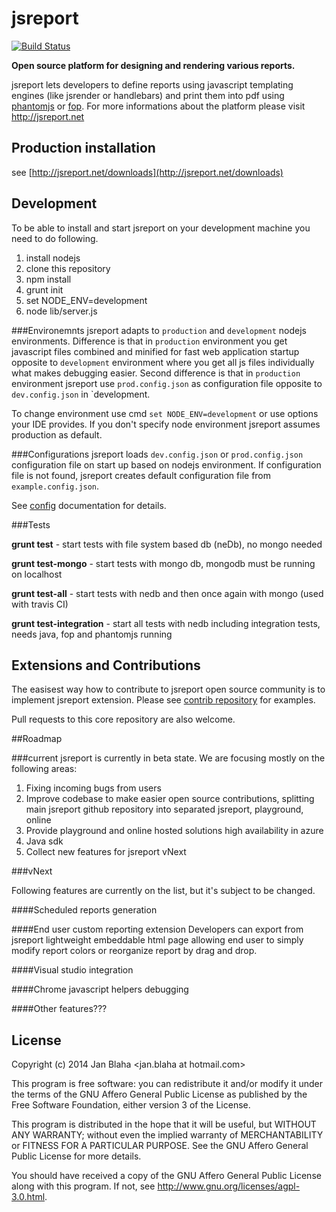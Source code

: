 # jsreport

[![Build Status](https://travis-ci.org/jsreport/jsreport.png?branch=master)](https://travis-ci.org/jsreport/jsreport)

**Open source platform for designing and rendering various reports.**

jsreport lets developers to define reports using  javascript templating engines (like jsrender or handlebars) and print them into pdf using [phantomjs](http://phantomjs.org) or [fop](http://xmlgraphics.apache.org/fop/). For more informations about the platform please visit http://jsreport.net

## Production installation
see [http://jsreport.net/downloads](http://jsreport.net/downloads)

## Development
To be able to install and start jsreport on your development machine you need to do following.

1. install nodejs
2. clone this repository
3. npm install
4. grunt init
5. set NODE_ENV=development
6. node lib/server.js

###Environemnts
jsreport adapts to `production` and `development` nodejs environments. Difference is that in `production` environment you get javascript files combined and minified for fast web application startup opposite to `development` environment where you get all js files individually what makes debugging easier. Second difference is that in `production` environment jsreport use `prod.config.json` as configuration file opposite to `dev.config.json` in `development.

To change environment use cmd `set NODE_ENV=development` or use options your IDE provides. If you don't specify node environment jsreport assumes production as default.

###Configurations
jsreport loads `dev.config.json` or `prod.config.json` configuration file on start up based on nodejs environment. If configuration file is not found, jsreport creates default configuration file from `example.config.json`.

See [config](https://github.com/jsreport/jsreport/blob/master/config.md) documentation for details.

###Tests

 **grunt test** - start tests with file system based db (neDb), no mongo needed

 **grunt test-mongo** - start tests with mongo db, mongodb must be running on localhost

 **grunt test-all** - start tests with nedb and then once again with mongo (used with travis CI)

 **grunt test-integration** - start all tests with nedb including integration tests,  needs java, fop and phantomjs running

## Extensions and Contributions
The easisest way how to contribute to jsreport open source community is to implement jsreport extension.
Please see [contrib repository](https://github.com/jsreport/jsreport-contrib) for examples.

Pull requests to this core repository are also welcome.

##Roadmap

###current
jsreport is currently in beta state. We are focusing mostly on the following areas:

1. Fixing incoming bugs from users
2. Improve codebase to make easier open source contributions, splitting main jsreport github repository into separated jsreport, playground, online
3. Provide playground and online hosted solutions high availability in azure
4. Java sdk
5. Collect new features for jsreport vNext

###vNext

Following features are currently on the list, but it's subject to be changed.

####Scheduled reports generation

####End user custom reporting extension 
Developers can export from jsreport lightweight embeddable html page allowing end user to simply modify report colors or reorganize report by drag and drop.

####Visual studio integration

####Chrome javascript helpers debugging

####Other features???

## License 

Copyright (c) 2014 Jan Blaha &lt;jan.blaha at hotmail.com&gt;

This program is free software: you can redistribute it and/or modify
it under the terms of the GNU Affero General Public License as
published by the Free Software Foundation, either version 3 of the
License.

This program is distributed in the hope that it will be useful,
but WITHOUT ANY WARRANTY; without even the implied warranty of
MERCHANTABILITY or FITNESS FOR A PARTICULAR PURPOSE. See the
GNU Affero General Public License for more details.

You should have received a copy of the GNU Affero General Public License
along with this program. If not, see http://www.gnu.org/licenses/agpl-3.0.html.
